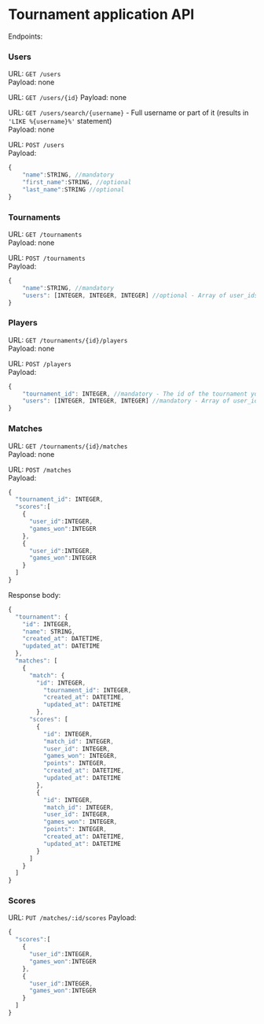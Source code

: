 Tournament application API
==========================

Endpoints:  

### Users  
URL: `GET /users`  
Payload: none  

URL: `GET /users/{id}`
Payload: none

URL: `GET /users/search/{username}` - Full username or part of it (results in `'LIKE %{username}%'` statement)  
Payload: none  

URL: `POST /users`  
Payload:  
``` javascript
{  
    "name":STRING, //mandatory  
    "first_name":STRING, //optional  
    "last_name":STRING //optional  
}  
```

### Tournaments  
URL: `GET /tournaments`  
Payload: none  

URL: `POST /tournaments`  
Payload:  
``` javascript
{  
    "name":STRING, //mandatory  
    "users": [INTEGER, INTEGER, INTEGER] //optional - Array of user_ids that you want to add to the tournament  
}  
```

### Players  
URL: `GET /tournaments/{id}/players`  
Payload: none  

URL: `POST /players`  
Payload:  
``` javascript
{  
    "tournament_id": INTEGER, //mandatory - The id of the tournament you are adding players to  
    "users": [INTEGER, INTEGER, INTEGER] //mandatory - Array of user_ids that you want to add to the tournament  
}  
```

### Matches  
URL: `GET /tournaments/{id}/matches`  
Payload: none  

URL: `POST /matches`  
Payload:  
``` javascript
{  
  "tournament_id": INTEGER,
  "scores":[  
    {  
      "user_id":INTEGER,  
      "games_won":INTEGER  
    },  
    {  
      "user_id":INTEGER,  
      "games_won":INTEGER  
    }  
  ]  
}  
```

Response body:
``` javascript
{  
  "tournament": {  
    "id": INTEGER,  
    "name": STRING,  
    "created_at": DATETIME,  
    "updated_at": DATETIME  
  },  
  "matches": [  
    {  
      "match": {  
        "id": INTEGER,  
          "tournament_id": INTEGER,  
          "created_at": DATETIME,  
          "updated_at": DATETIME  
        },  
      "scores": [  
        {  
          "id": INTEGER,  
          "match_id": INTEGER,  
          "user_id": INTEGER,  
          "games_won": INTEGER,  
          "points": INTEGER,  
          "created_at": DATETIME,  
          "updated_at": DATETIME  
        },  
        {  
          "id": INTEGER,  
          "match_id": INTEGER,  
          "user_id": INTEGER,  
          "games_won": INTEGER,  
          "points": INTEGER,  
          "created_at": DATETIME,  
          "updated_at": DATETIME  
        }  
      ]  
    }  
  ]  
}
```

### Scores
URL: `PUT /matches/:id/scores`
Payload:
``` javascript
{  
  "scores":[  
    {  
      "user_id":INTEGER,  
      "games_won":INTEGER  
    },  
    {  
      "user_id":INTEGER,  
      "games_won":INTEGER  
    }  
  ]  
}  
```